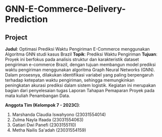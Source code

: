 # GNN-E-Commerce-Delivery-Prediction

## Project
**Judul**: Optimasi Prediksi Waktu Pengiriman E-Commerce menggunakan Algoritma GNN studi kasus Brazil 
**Topik**: Prediksi Waktu Pengiriman 
**Tujuan**: Proyek ini berfokus pada analisis struktur dan karakteristik dataset pengiriman e-commerce Brazil, dengan tujuan membangun model prediksi waktu pengiriman menggunakan algoritma Graph Neural Networks (GNN). Dalam prosesnya, dilakukan identifikasi variabel yang paling berpengaruh terhadap ketepatan waktu pengiriman, sehingga memungkinkan peningkatan akurasi prediksi dalam sistem logistik. Kegiatan ini merupakan bagian dari penyelesaian tugas Laporan Tahapan Pemaparan Proyek pada mata kuliah Penambangan Data. 

**Anggota Tim (Kelompok 7 - 2023C)**:  
1. Marshanda Claudia Iswahyono (23031554014)  
2. Zulma Nayla Ifaada (23031554063)  
3. Gatiari Dwi Panefi (2303155110)  
4. Metha Nailis Sa'adah (23031554159)  


